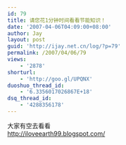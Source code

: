 ```yaml
---
id: 79
title: 请您花1分钟时间看看节能知识！
date: '2007-04-06T04:09:00+08:00'
author: Jay
layout: post
guid: 'http://ijay.net.cn/log/?p=79'
permalink: /2007/04/06/79
views:
    - '2878'
shorturl:
    - 'http://goo.gl/UPQNX'
duoshuo_thread_id:
    - '6.3356017026867E+18'
dsq_thread_id:
    - '4288356178'
---
```


<div>大家有空去看看</div>
<div> </div>
<div><a href="http://iloveearth99.blogspot.com/">http://iloveearth99.blogspot.com/</a></div>
